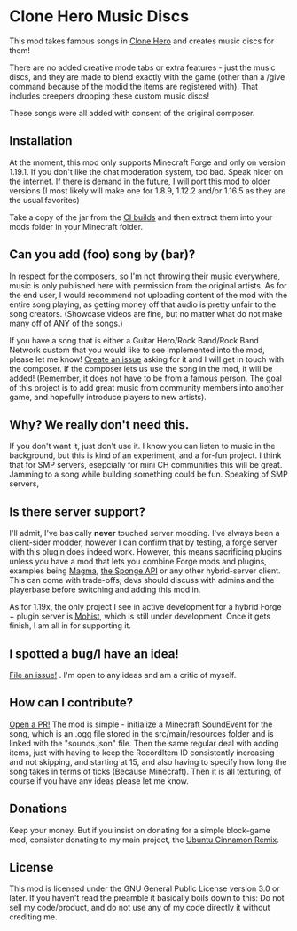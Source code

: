 # Clone Hero Music Discs

This mod takes famous songs in [Clone Hero](https://clonehero.net/) and creates music discs for them!

There are no added creative mode tabs or extra features - just the music discs,
and they are made to blend exactly with the game (other than a /give command because
of the modid the items are registered with). That includes creepers dropping these
custom music discs!

These songs were all added with consent of the original composer.

## Installation
At the moment, this mod only supports Minecraft Forge and only on version 1.19.1. If you don't like the chat moderation system, too bad. Speak nicer on the internet. If there is demand in the future, I will port this mod to older versions (I most likely will make one for 1.8.9, 1.12.2 and/or 1.16.5 as they are the usual favorites)

Take a copy of the jar from the [CI builds](https://github.com/ItzSwirlz/CloneHeroMusicDiscs/actions) and then extract them into your mods folder in your Minecraft folder.

## Can you add (foo) song by (bar)?
In respect for the composers, so I'm not throwing their music everywhere, music is only published here with permission from the original artists. As for the end user, I would recommend not uploading content of the mod with the entire song playing, as getting money off that audio is pretty unfair to the song creators. (Showcase videos are fine, but no matter what do not make many off of ANY of the songs.)

If you have a song that is either a Guitar Hero/Rock Band/Rock Band Network custom that you would like to see implemented into the mod, please let me know! [Create an issue](https://github.com/ItzSwirlz/CloneHeroMusicDiscs/issues) asking for it and I will get in touch with the composer. If the composer lets us use the song in the mod, it will be added! (Remember, it does not have to be from a famous person. The goal of this project is to add great music from community members into another game, and hopefully introduce players to new artists).

## Why? We really don't need this.
If you don't want it, just don't use it. I know you can listen to music in the background, but this is kind of an experiment, and a for-fun project. I think that for SMP servers, esepcially for mini CH communities this will be great. Jamming to a song while building something could be fun. Speaking of SMP servers,

## Is there server support?
I'll admit, I've basically **never** touched server modding. I've always been a client-sider modder, however I can confirm that by testing, a forge server with this plugin does indeed work. However, this means sacrificing plugins unless you have a mod that lets you combine Forge mods and plugins, examples being [Magma](https://magmafoundation.org), [the Sponge API](https://spongepowered.org) or any other hybrid-server client. This can come with trade-offs; devs should discuss with admins and the playerbase before switching and adding this mod in.

As for 1.19x, the only project I see in active development for a hybrid Forge + plugin server is [Mohist](https://mohistmc.com), which is still under development. Once it gets finish, I am all in for supporting it.

## I spotted a bug/I have an idea!
[File an issue!](https://github.com/ItzSwirlz/CloneHeroMusicDiscs/issues) . I'm open to any ideas and am a critic of myself.

## How can I contribute?
[Open a PR!](https://github.com/ItzSwirlz/CloneHeroMusicDiscs/pulls) The mod is simple - initialize a Minecraft SoundEvent for the song, which is an .ogg file stored in the src/main/resources folder and is linked with the "sounds.json" file. Then the same regular deal with adding items, just with having to keep the RecordItem ID consistently increasing and not skipping, and starting at 15, and also having to specify how long the song takes in terms of ticks (Because Minecraft). Then it is all texturing, of course if you have any ideas please let me know.

## Donations
Keep your money. But if you insist on donating for a simple block-game mod, consister donating to my main project, the [Ubuntu Cinnamon Remix](ubuntucinnamon.org).

## License
This mod is licensed under the GNU General Public License version 3.0 or later. If you haven't read the preamble it basically boils down to this: Do not sell my code/product, and do not use any of my code directly it without crediting me.
